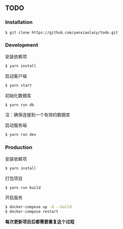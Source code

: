 ## TODO

### Installation

```bash
$ git clone https://github.com/yanxiaolazy/todo.git
```

### Development

安装依赖项

```bash
$ yarn install
```

启动客户端

```bash
$ yarn start
```

初始化数据库

```bash
$ yarn run db
```

注：确保连接到一个有效的数据库

启动服务端

```bash
$ yarn run dev
```

### Production

安装依赖项

```bash
$ yarn install
```

打包项目

```bash
$ yarn run build
```

开启服务

```bash
$ docker-compose up -d --build
$ docker-compose restart
```

**每次更新项目后都需要重复这个过程** 

